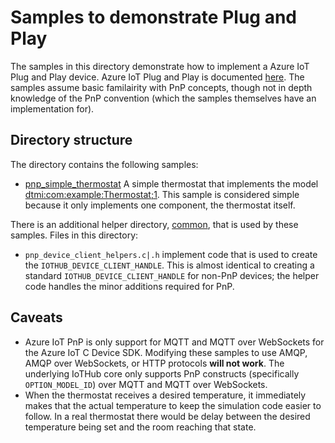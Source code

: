 # Samples to demonstrate Plug and Play

The samples in this directory demonstrate how to implement a Azure IoT Plug and Play device.  Azure IoT Plug and Play is documented [here](aka.ms/iotpnp).  The samples assume basic familairity with PnP concepts, though not in depth knowledge of the PnP convention (which the samples themselves have an implementation for).

## Directory structure

The directory contains the following samples:

* [pnp_simple_thermostat](./pnp_simple_thermostat) A simple thermostat that implements the model [dtmi:com:example:Thermostat;1](https://github.com/Azure/opendigitaltwins-dtdl/blob/master/DTDL/v2/samples/Thermostat.json).  This sample is considered simple because it only implements one component, the thermostat itself.

There is an additional helper directory, [common](./common), that is used by these samples.  Files in this directory:

* `pnp_device_client_helpers.c|.h` implement code that is used to create the `IOTHUB_DEVICE_CLIENT_HANDLE`.  This is almost identical to creating a standard `IOTHUB_DEVICE_CLIENT_HANDLE` for non-PnP devices; the helper code handles the minor additions required for PnP.

## Caveats

* Azure IoT PnP is only support for MQTT and MQTT over WebSockets for the Azure IoT C Device SDK.  Modifying these samples to use AMQP, AMQP over WebSockets, or HTTP protocols **will not work**.  The underlying IoTHub core only supports PnP constructs (specifically `OPTION_MODEL_ID`) over MQTT and MQTT over WebSockets.
* When the thermostat receives a desired temperature, it immediately makes that the actual temperature to keep the simulation code easier to follow.  In a real thermostat there would be delay between the desired temperature being set and the room reaching that state.